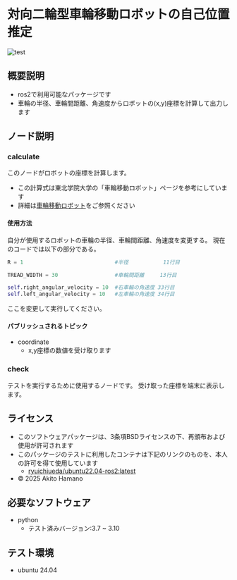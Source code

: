 # 対向二輪型車輪移動ロボットの自己位置推定
![test](https://github.com/hamanoakito/mypkg/actions/workflows/test.yml/badge.svg)


## 概要説明
- ros2で利用可能なパッケージです
- 車輪の半径、車輪間距離、角速度からロボットの(x,y)座標を計算して出力します


## ノード説明
### calculate
このノードがロボットの座標を計算します。
- この計算式は東北学院大学の「車輪移動ロボット」ページを参考にしています
- 詳細は[車輪移動ロボット](https://www.mech.tohoku-gakuin.ac.jp/rde/contents/course/robotics/indexframe.html)をご参照ください


#### 使用方法
自分が使用するロボットの車輪の半径、車輪間距離、角速度を変更する。
現在のコードでは以下の部分である。
```python
R = 1                             #半径           11行目

TREAD_WIDTH = 30                  #車輪間距離     13行目

self.right_angular_velocity = 10  #右車輪の角速度 33行目
self.left_angular_velocity = 10   #左車輪の角速度 34行目
```
ここを変更して実行してください。

#### パブリッシュされるトピック
- coordinate
  - x,y座標の数値を受け取ります





### check
テストを実行するために使用するノードです。
受け取った座標を端末に表示します。


## ライセンス
- このソフトウェアパッケージは、3条項BSDライセンスの下、再頒布および使用が許可されます
- このパッケージのテストに利用したコンテナは下記のリンクのものを、本人の許可を得て使用しています
  - [ryuichiueda/ubuntu22.04-ros2:latest](https://hub.docker.com/repository/docker/ryuichiueda/ubuntu22.04-ros2)
- © 2025 Akito Hamano


## 必要なソフトウェア
- python
  - テスト済みバージョン:3.7 ~ 3.10


## テスト環境
- ubuntu 24.04

